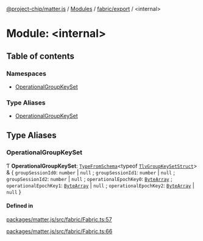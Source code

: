 [@project-chip/matter.js](../README.md) / [Modules](../modules.md) / [fabric/export](fabric_export.md) / \<internal\>

# Module: \<internal\>

## Table of contents

### Namespaces

- [OperationalGroupKeySet](fabric_export._internal_.OperationalGroupKeySet.md)

### Type Aliases

- [OperationalGroupKeySet](fabric_export._internal_.md#operationalgroupkeyset)

## Type Aliases

### OperationalGroupKeySet

Ƭ **OperationalGroupKeySet**: [`TypeFromSchema`](tlv_export.md#typefromschema)\<typeof [`TlvGroupKeySetStruct`](cluster_export.GroupKeyManagement.md#tlvgroupkeysetstruct)\> & \{ `groupSessionId0`: `number` \| ``null`` ; `groupSessionId1`: `number` \| ``null`` ; `groupSessionId2`: `number` \| ``null`` ; `operationalEpochKey0`: [`ByteArray`](util_export.md#bytearray) ; `operationalEpochKey1`: [`ByteArray`](util_export.md#bytearray) \| ``null`` ; `operationalEpochKey2`: [`ByteArray`](util_export.md#bytearray) \| ``null``  }

#### Defined in

[packages/matter.js/src/fabric/Fabric.ts:57](https://github.com/project-chip/matter.js/blob/5f71eedebdb9fa54338bde320c311bb359b7455d/packages/matter.js/src/fabric/Fabric.ts#L57)

[packages/matter.js/src/fabric/Fabric.ts:66](https://github.com/project-chip/matter.js/blob/5f71eedebdb9fa54338bde320c311bb359b7455d/packages/matter.js/src/fabric/Fabric.ts#L66)
